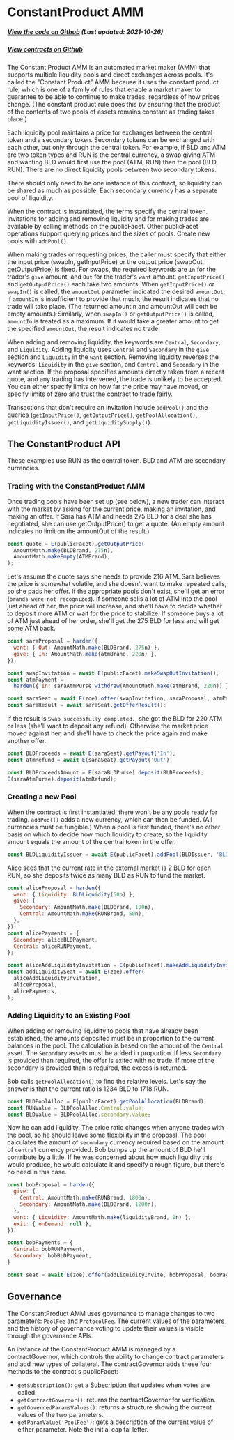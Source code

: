 # ConstantProduct AMM

<Zoe-Version/>

##### [View the code on Github](https://github.com/Agoric/agoric-sdk/blob/master/packages/zoe/src/contracts/vpool-xyk-amm/multipoolMarketMaker.js) (Last updated: 2021-10-26)
##### [View contracts on Github](https://github.com/Agoric/agoric-sdk/tree/master/packages/zoe/src/contracts)


The Constant Product AMM is an automated market maker (AMM) that supports multiple
liquidity pools and direct exchanges across pools. It's called the "Constant
Product" AMM because it uses the constant product rule, which is one of a family of
rules that enable a market maker to guarantee to be able to continue to make
trades, regardless of how prices change. (The constant product rule does this by
ensuring that the product of the contents of two pools of assets remains constant
as trading takes place.)

Each liquidity pool maintains a price for exchanges between the central token
and a secondary token. Secondary tokens can be exchanged with each other, but
only through the central token. For example, if BLD and ATM are two token types
and RUN is the central currency, a swap giving ATM and wanting BLD would first
use the pool (ATM, RUN) then the pool (BLD, RUN). There are no direct liquidity
pools between two secondary tokens.

There should only need to be one instance of this contract, so liquidity can be
shared as much as possible. Each secondary currency has a separate pool of liquidity.

When the contract is instantiated, the terms specify the central token.  Invitations
for adding and removing liquidity and for making trades are available by calling
methods on the publicFacet. Other publicFacet operations support querying prices and
the sizes of pools. Create new pools with `addPool()`.

When making trades or requesting prices, the caller must specify that either the
input price (swapIn, getInputPrice) or the output price (swapOut, getOutputPrice) is
fixed. For swaps, the required keywords are `In` for the trader's `give` amount, and
`Out` for the trader's `want` amount.  `getInputPrice()` and `getOutputPrice()` each
take two amounts. When `getInputPrice()` or `swapIn()` is called, the `amountOut`
parameter indicated the desired `amountOut`; if `amountIn` is insufficient to provide
that much, the result indicates that no trade will take place. (The returned amountIn
and amountOut will both be empty amounts.) Similarly, when `swapIn()` or
`getOutputPrice()` is called, `amountIn` is treated as a maximum.  If it would take a
greater amount to get the specified `amountOut`, the result indicates no trade.

When adding and removing liquidity, the keywords are `Central`, `Secondary`, and
`Liquidity`. Adding liquidity uses `Central` and `Secondary` in the `give` section
and `Liquidity` in the `want` section. Removing liquidity reverses the keywords:
`Liquidity` in the `give` section, and `Central` and `Secondary` in the want
section. If the proposal specifies amounts directly taken from a recent quote, and
any trading has intervened, the trade is unlikely to be accepted. You can either
specify limits on how far the price may have moved, or specify limits of zero and
trust the contract to trade fairly.

Transactions that don't require an invitation include `addPool()` and the queries
(`getInputPrice()`, `getOutputPrice()`, `getPoolAllocation()`,
`getLiquidityIssuer()`, and `getLiquiditySupply()`).

## The ConstantProduct API

These examples use RUN as the central token. BLD and ATM are secondary currencies.

### Trading with the ConstantProduct AMM

Once trading pools have been set up (see below), a new trader can interact with the
market by asking for the current price, making an invitation, and making an
offer. If Sara has ATM and needs 275 BLD for a deal she has negotiated, she can use
getOutputPrice() to get a quote. (An empty amount indicates no limit on the
amountOut of the result.)

```js
const quote = E(publicFacet).getOutputPrice(
  AmountMath.make(BLDBrand, 275n),
  AmountMath.makeEmpty(ATMBrand),
);
  ```
  
Let's assume the quote says she needs to provide 216 ATM. Sara believes the
price is somewhat volatile, and she doesn't want to make repeated calls, so she pads
her offer. If the appropriate pools don't exist, she'll get an error (`brands were
not recognized`). If someone sells a lot of ATM into the pool just ahead of
her, the price will increase, and she'll have to decide whether to deposit more
ATM or wait for the price to stabilize. If someone buys a lot of ATM just
ahead of her order, she'll get the 275 BLD for less and will get some ATM
back.

```js
const saraProposal = harden({
  want: { Out: AmountMath.make(BLDBrand, 275n) },
  give: { In: AmountMath.make(atmBrand, 220n) },
});

const swapInvitation = await E(publicFacet).makeSwapOutInvitation();
const atmPayment =
  harden({ In: saraAtmPurse.withdraw(AmountMath.make(atmBrand, 220n)) });

const saraSeat = await E(zoe).offer(swapInvitation, saraProposal, atmPayment);
const saraResult = await saraSeat.getOfferResult();
```

If the result is `Swap successfully completed.`, she got the BLD for 220 ATM
or less (she'll want to deposit any refund). Otherwise the market price moved against
her, and she'll have to check the price again and make another offer.

```js
const BLDProceeds = await E(saraSeat).getPayout('In');
const atmRefund = await E(saraSeat).getPayout('Out');

const BLDProceedsAmount = E(saraBLDPurse).deposit(BLDProceeds);
E(saraAtmPurse).deposit(atmRefund);
```

###  Creating a new Pool

When the contract is first instantiated, there won't be any pools ready for
trading. `addPool()` adds a new currency, which can then be funded.  (All
currencies must be fungible.) When a pool is first funded, there's no other basis
on which to decide how much liquidity to create, so the liquidity amount equals the
amount of the central token in the offer.

```js
const BLDLiquidityIssuer = await E(publicFacet).addPool(BLDIssuer, 'BLD');
```

Alice sees that the current rate in the external market is 2 BLD for each
RUN, so she deposits twice as many BLD as RUN to fund the market.

```js
const aliceProposal = harden({
  want: { Liquidity: BLDLiquidity(50n) },
  give: {
    Secondary: AmountMath.make(BLDBrand, 100n),
    Central: AmountMath.make(RUNBrand, 50n),
  },
});
const alicePayments = {
  Secondary: aliceBLDPayment,
  Central: aliceRUNPayment,
};

const aliceAddLiquidityInvitation = E(publicFacet).makeAddLiquidityInvitation();
const addLiquiditySeat = await E(zoe).offer(
  aliceAddLiquidityInvitation,
  aliceProposal,
  alicePayments,
);
```

### Adding Liquidity to an Existing Pool

When adding or removing liquidity to pools that have already been established, the
amounts deposited must be in proportion to the current balances in the pool. The
calculation is based on the amount of the `Central` asset. The `Secondary` assets
must be added in proportion.  If less `Secondary` is provided than required, the
offer is exited with no trade. If more of the secondary is provided than is required,
the excess is returned.

Bob calls `getPoolAllocation()` to find the relative levels. Let's say the answer is
that the current ratio is 1234 BLD to 1718 RUN.

```js
const BLDPoolAlloc = E(publicFacet).getPoolAllocation(BLDBrand);
const RUNValue = BLDPoolAlloc.Central.value;
const BLDValue = BLDPoolAlloc.secondary.value;
```

Now he can add liquidity.  The price ratio changes when anyone trades with the pool,
so he should leave some flexibility in the proposal. The pool calculates the amount
of `secondary` currency required based on the amount of `central` currency provided.
Bob bumps up the amount of BLD he'll contribute by a little. If he was concerned
about how much liquidity this would produce, he would calculate it and specify a rough
figure, but there's no need in this case.

```js
const bobProposal = harden({
  give: {
    Central: AmountMath.make(RUNBrand, 1800n),
    Secondary: AmountMath.make(BLDBrand, 1200n),
  },
  want: { Liquidity: AmountMath.make(liquidityBrand, 0n) },
  exit: { onDemand: null },
});

const bobPayments = {
  Central: bobRUNPayment,
  Secondary: bobBLDPayment,
}

const seat = await E(zoe).offer(addLiquidityInvite, bobProposal, bobPayments);
```

## Governance

The ConstantProduct AMM uses governance to manage changes to two parameters: `PoolFee`
and `ProtocolFee`. The current values of the parameters and the history of governance
voting to update their values is visible through the governance APIs.

An instance of the ConstantProduct AMM is managed by a contractGovernor, which
controls the ability to change contract parameters and add new types of collateral.
The contractGovernor adds these four methods to the contract's publicFacet:

* `getSubscription()`: get a [Subscription](/guides/js-programming/notifiers.md) that
    updates when votes are called.
* `getContractGovernor()`: returns the contractGovernor for verification.
* `getGovernedParamsValues()`: returns a structure showing the current values of
    the two parameters.
* `getParamValue('PoolFee')`: gets a description of the current value of
    either parameter. Note the initial capital letter.
